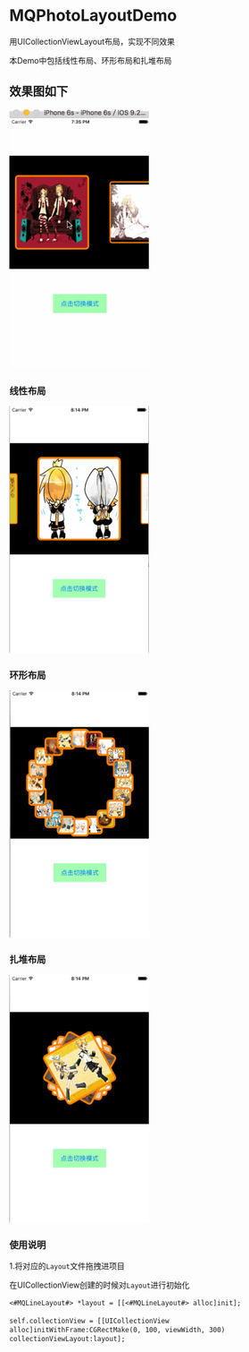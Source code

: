 # MQPhotoLayoutDemo

用UICollectionViewLayout布局，实现不同效果

本Demo中包括线性布局、环形布局和扎堆布局

## 效果图如下

<img src="PhotoLayout.gif" width = "250">

### 线性布局

<img src="LineLayout.png" width = "250">

### 环形布局

<img src="CircleLayout.png" width = "250">

### 扎堆布局

<img src="StackLayout.png" width = "250">

### 使用说明
1.将对应的`Layout`文件拖拽进项目

在UICollectionView创建的时候对`Layout`进行初始化
```objc
<#MQLineLayout#> *layout = [[<#MQLineLayout#> alloc]init];

self.collectionView = [[UICollectionView alloc]initWithFrame:CGRectMake(0, 100, viewWidth, 300) collectionViewLayout:layout];
```
